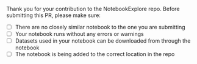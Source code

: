 Thank you for your contribution to the NotebookExplore repo.
Before submitting this PR, please make sure:

- [ ] There are no closely similar notebook to the one you are submitting
- [ ] Your notebook runs without any errors or warnings
- [ ] Datasets used in your notebook can be downloaded from through the notebook
- [ ] The notebook is being added to the correct location in the repo
